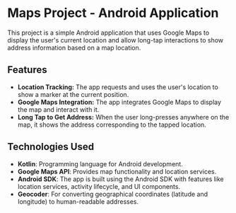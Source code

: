 # Maps Project - Android Application

This project is a simple Android application that uses Google Maps to display the user's current location and allow long-tap interactions to show address information based on a map location.

## Features

- **Location Tracking:** The app requests and uses the user's location to show a marker at the current position.
- **Google Maps Integration:** The app integrates Google Maps to display the map and interact with it.
- **Long Tap to Get Address:** When the user long-presses anywhere on the map, it shows the address corresponding to the tapped location.

## Technologies Used

- **Kotlin**: Programming language for Android development.
- **Google Maps API**: Provides map functionality and location services.
- **Android SDK**: The app is built using the Android SDK with features like location services, activity lifecycle, and UI components.
- **Geocoder**: For converting geographical coordinates (latitude and longitude) to human-readable addresses.
